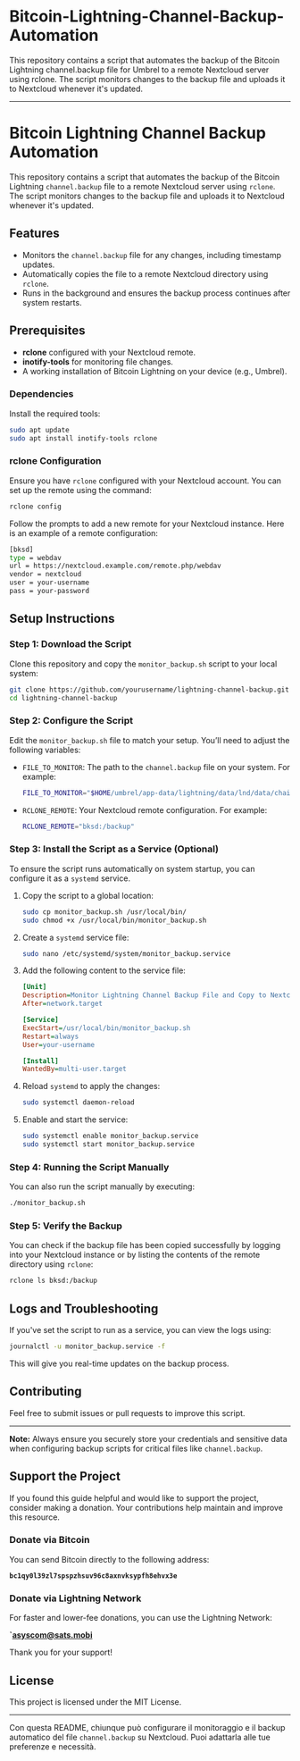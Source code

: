# Bitcoin-Lightning-Channel-Backup-Automation
This repository contains a script that automates the backup of the Bitcoin Lightning channel.backup  file for Umbrel to a remote Nextcloud server using rclone. The script monitors changes to the backup file and uploads it to Nextcloud whenever it's updated.


---

# Bitcoin Lightning Channel Backup Automation

This repository contains a script that automates the backup of the Bitcoin Lightning `channel.backup` file to a remote Nextcloud server using `rclone`. The script monitors changes to the backup file and uploads it to Nextcloud whenever it's updated. 

## Features
- Monitors the `channel.backup` file for any changes, including timestamp updates.
- Automatically copies the file to a remote Nextcloud directory using `rclone`.
- Runs in the background and ensures the backup process continues after system restarts.

## Prerequisites
- **rclone** configured with your Nextcloud remote.
- **inotify-tools** for monitoring file changes.
- A working installation of Bitcoin Lightning on your device (e.g., Umbrel).

### Dependencies
Install the required tools:
```bash
sudo apt update
sudo apt install inotify-tools rclone
```

### rclone Configuration
Ensure you have `rclone` configured with your Nextcloud account. You can set up the remote using the command:
```bash
rclone config
```
Follow the prompts to add a new remote for your Nextcloud instance. Here is an example of a remote configuration:

```bash
[bksd]
type = webdav
url = https://nextcloud.example.com/remote.php/webdav
vendor = nextcloud
user = your-username
pass = your-password
```

## Setup Instructions

### Step 1: Download the Script
Clone this repository and copy the `monitor_backup.sh` script to your local system:

```bash
git clone https://github.com/yourusername/lightning-channel-backup.git
cd lightning-channel-backup
```

### Step 2: Configure the Script
Edit the `monitor_backup.sh` file to match your setup. You’ll need to adjust the following variables:

- `FILE_TO_MONITOR`: The path to the `channel.backup` file on your system. For example:
  ```bash
  FILE_TO_MONITOR="$HOME/umbrel/app-data/lightning/data/lnd/data/chain/bitcoin/mainnet/channel.backup"
  ```

- `RCLONE_REMOTE`: Your Nextcloud remote configuration. For example:
  ```bash
  RCLONE_REMOTE="bksd:/backup"
  ```

### Step 3: Install the Script as a Service (Optional)
To ensure the script runs automatically on system startup, you can configure it as a `systemd` service.

1. Copy the script to a global location:
   ```bash
   sudo cp monitor_backup.sh /usr/local/bin/
   sudo chmod +x /usr/local/bin/monitor_backup.sh
   ```

2. Create a `systemd` service file:
   ```bash
   sudo nano /etc/systemd/system/monitor_backup.service
   ```

3. Add the following content to the service file:
   ```ini
   [Unit]
   Description=Monitor Lightning Channel Backup File and Copy to Nextcloud
   After=network.target

   [Service]
   ExecStart=/usr/local/bin/monitor_backup.sh
   Restart=always
   User=your-username

   [Install]
   WantedBy=multi-user.target
   ```

4. Reload `systemd` to apply the changes:
   ```bash
   sudo systemctl daemon-reload
   ```

5. Enable and start the service:
   ```bash
   sudo systemctl enable monitor_backup.service
   sudo systemctl start monitor_backup.service
   ```

### Step 4: Running the Script Manually
You can also run the script manually by executing:
```bash
./monitor_backup.sh
```

### Step 5: Verify the Backup
You can check if the backup file has been copied successfully by logging into your Nextcloud instance or by listing the contents of the remote directory using `rclone`:

```bash
rclone ls bksd:/backup
```

## Logs and Troubleshooting
If you've set the script to run as a service, you can view the logs using:
```bash
journalctl -u monitor_backup.service -f
```

This will give you real-time updates on the backup process.

## Contributing
Feel free to submit issues or pull requests to improve this script.

---

**Note:** Always ensure you securely store your credentials and sensitive data when configuring backup scripts for critical files like `channel.backup`.

## Support the Project

If you found this guide helpful and would like to support the project, consider making a donation. Your contributions help maintain and improve this resource.

### Donate via Bitcoin
You can send Bitcoin directly to the following address:

**`bc1qy0l39zl7spspzhsuv96c8axnvksypfh8ehvx3e`**

### Donate via Lightning Network
For faster and lower-fee donations, you can use the Lightning Network:

**`asyscom@sats.mobi**

Thank you for your support!

## License
This project is licensed under the MIT License.

---

Con questa README, chiunque può configurare il monitoraggio e il backup automatico del file `channel.backup` su Nextcloud. Puoi adattarla alle tue preferenze e necessità.
